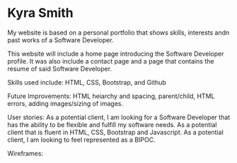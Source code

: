 # Kyra Smith

My website is based on a personal portfolio that shows skills, interests andn past works of a Software Developer.

This website will include a home page introducing the Software Developer profile. It was also include a contact page and a page that contains the resume of said Software Developer.

Skills used include: HTML, CSS, Bootstrap, and Github

Future Improvements: HTML heiarchy and spacing, parent/child, HTML errors, adding images/sizing of images.

User stories:
As a potential client, I am looking for a Software Developer that has the ability to be flexible and fulfill my software needs.
As a potential client that is fluent in HTML, CSS, Bootstrap and Javascript.
As a potential client, I am looking to feel represented as a BIPOC.

Wireframes:
